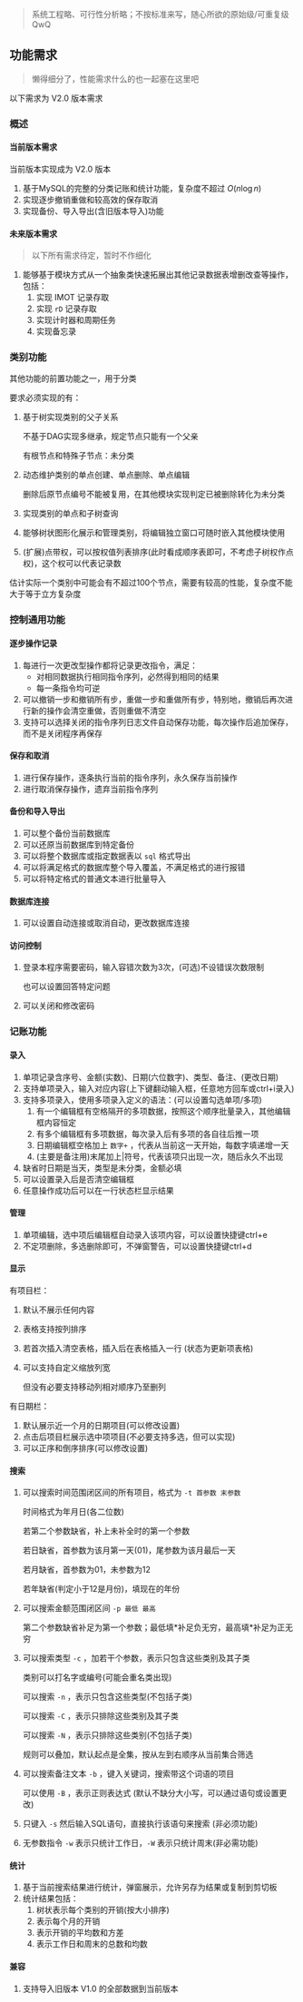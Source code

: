 > 系统工程略、可行性分析略；不按标准来写，随心所欲的原始级/可重复级 QwQ

## 功能需求

> 懒得细分了，性能需求什么的也一起塞在这里吧

以下需求为 V2.0 版本需求

### 概述

#### 当前版本需求

当前版本实现成为 V2.0 版本

1. 基于MySQL的完整的分类记账和统计功能，复杂度不超过 $O(n\log n)$ 
2. 实现逐步撤销重做和较高效的保存取消
3. 实现备份、导入导出(含旧版本导入)功能

#### 未来版本需求

> 以下所有需求待定，暂时不作细化

1. 能够基于模块方式从一个抽象类快速拓展出其他记录数据表增删改查等操作，包括：
   1. 实现 IMOT 记录存取
   2. 实现 `rD` 记录存取
   3. 实现计时器和周期任务
   4. 实现备忘录



### 类别功能

其他功能的前置功能之一，用于分类

要求必须实现的有：

1. 基于树实现类别的父子关系

   不基于DAG实现多继承，规定节点只能有一个父亲

   有根节点和特殊子节点：未分类

2. 动态维护类别的单点创建、单点删除、单点编辑

   删除后原节点编号不能被复用，在其他模块实现判定已被删除转化为未分类

3. 实现类别的单点和子树查询

4. 能够树状图形化展示和管理类别，将编辑独立窗口可随时嵌入其他模块使用

5. (扩展)点带权，可以按权值列表排序(此时看成顺序表即可，不考虑子树权作点权)，这个权可以代表记录数



估计实际一个类别中可能会有不超过100个节点，需要有较高的性能，复杂度不能大于等于立方复杂度



### 控制通用功能

#### 逐步操作记录

1. 每进行一次更改型操作都将记录更改指令，满足：
   - 对相同数据执行相同指令序列，必然得到相同的结果
   - 每一条指令均可逆
2. 可以撤销一步和撤销所有步，重做一步和重做所有步，特别地，撤销后再次进行新的操作会清空重做，否则重做不清空
3. 支持可以选择关闭的指令序列日志文件自动保存功能，每次操作后追加保存，而不是关闭程序再保存



#### 保存和取消

1. 进行保存操作，逐条执行当前的指令序列，永久保存当前操作
2. 进行取消保存操作，遗弃当前指令序列



#### 备份和导入导出

1. 可以整个备份当前数据库
2. 可以还原当前数据库到特定备份
3. 可以将整个数据库或指定数据表以 `sql` 格式导出
4. 可以将满足格式的数据库整个导入覆盖，不满足格式的进行报错
5. 可以将特定格式的普通文本进行批量导入



#### 数据库连接

1. 可以设置自动连接或取消自动，更改数据库连接



#### 访问控制

1. 登录本程序需要密码，输入容错次数为3次，(可选)不设错误次数限制

   也可以设置回答特定问题

2. 可以关闭和修改密码



### 记账功能

#### 录入

1. 单项记录含序号、金额(实数)、日期(六位数字)、类型、备注、(更改日期)
2. 支持单项录入，输入对应内容(上下键翻动输入框，任意地方回车或ctrl+i录入)
3. 支持多项录入，使用多项录入定义的语法：(可以设置勾选单项/多项)
   1. 有一个编辑框有空格隔开的多项数据，按照这个顺序批量录入，其他编辑框内容恒定
   2. 有多个编辑框有多项数据，每次录入后有多项的各自往后推一项
   3. 日期编辑框空格加上 `数字+` ，代表从当前这一天开始，每数字填递增一天
   4. (主要是备注用)末尾加上\|符号，代表该项只出现一次，随后永久不出现
4. 缺省时日期是当天，类型是未分类，金额必填
5. 可以设置录入后是否清空编辑框
6. 任意操作成功后可以在一行状态栏显示结果



#### 管理

1. 单项编辑，选中项后编辑框自动录入该项内容，可以设置快捷键ctrl+e
2. 不定项删除，多选删除即可，不弹窗警告，可以设置快捷键ctrl+d



#### 显示

有项目栏：

1. 默认不展示任何内容

2. 表格支持按列排序

3. 若首次插入清空表格，插入后在表格插入一行 (状态为更新项表格)

4. 可以支持自定义缩放列宽

   但没有必要支持移动列相对顺序乃至删列

有日期栏：

1. 默认展示近一个月的日期项目(可以修改设置)
2. 点击后项目栏展示选中项项目(不必要支持多选，但可以实现)
3. 可以正序和倒序排序(可以修改设置)



#### 搜索

1. 可以搜索时间范围闭区间的所有项目，格式为 `-t 首参数 末参数`

   时间格式为年月日(各二位数)

   若第二个参数缺省，补上未补全时的第一个参数

   若日缺省，首参数为该月第一天(01)，尾参数为该月最后一天

   若月缺省，首参数为01，未参数为12

   若年缺省(判定小于12是月份)，填现在的年份

2. 可以搜索金额范围闭区间 `-p 最低 最高` 

   第二个参数缺省补足为第一个参数；最低填\*补足负无穷，最高填\*补足为正无穷

3. 可以搜索类型 `-c` ，加若干个参数，表示只包含这些类别及其子类

   类别可以打名字或编号(可能会重名类出现)

   可以搜索 `-n` ，表示只包含这些类型(不包括子类)

   可以搜索 `-C` ，表示只排除这些类别及其子类

   可以搜索 `-N` ，表示只排除这些类别(不包括子类)

   规则可以叠加，默认起点是全集，按从左到右顺序从当前集合筛选

4. 可以搜索备注文本 `-b` ，键入关键词，搜索带这个词语的项目

   可以使用 `-B` ，表示正则表达式 (默认不缺分大小写，可以通过语句或设置更改) 

5. 只键入 `-s` 然后输入SQL语句，直接执行该语句来搜索 (非必须功能)

6. 无参数指令 `-w` 表示只统计工作日，`-W` 表示只统计周末(非必需功能)



#### 统计

1. 基于当前搜索结果进行统计，弹窗展示，允许另存为结果或复制到剪切板
2. 统计结果包括：
   1. 树状表示每个类别的开销(按大小排序)
   2. 表示每个月的开销
   3. 表示开销的平均数和方差
   4. 表示工作日和周末的总数和均数



#### 兼容

1. 支持导入旧版本 V1.0 的全部数据到当前版本

